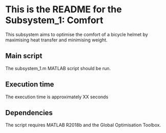 This is the README for the Subsystem_1: Comfort
=======

This subsystem aims to optimise the comfort of a bicycle helmet by maximising heat transfer and minimising weight.


Main script 
-------
The subsystem_1.m MATLAB script should be run. 

Execution time
-------
The execution time is approximately XX seconds

Dependencies
-------
The script requires MATLAB R2018b and the Global Optimisation Toolbox.
